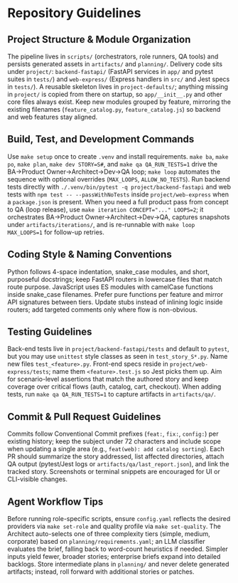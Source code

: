 # Repository Guidelines

## Project Structure & Module Organization
The pipeline lives in `scripts/` (orchestrators, role runners, QA tools) and persists generated assets in `artifacts/` and `planning/`. Delivery code sits under `project/`: `backend-fastapi/` (FastAPI services in `app/` and pytest suites in `tests/`) and `web-express/` (Express handlers in `src/` and Jest specs in `tests/`). A reusable skeleton lives in `project-defaults/`; anything missing in `project/` is copied from there on startup, so `app/__init__.py` and other core files always exist. Keep new modules grouped by feature, mirroring the existing filenames (`feature_catalog.py`, `feature_catalog.js`) so backend and web features stay aligned.

## Build, Test, and Development Commands
Use `make setup` once to create `.venv` and install requirements. `make ba`, `make po`, `make plan`, `make dev STORY=S#`, and `make qa QA_RUN_TESTS=1` drive the BA→Product Owner→Architect→Dev→QA loop; `make loop` automates the sequence with optional overrides (`MAX_LOOPS`, `ALLOW_NO_TESTS`). Run backend tests directly with `./.venv/bin/pytest -q project/backend-fastapi` and web tests with `npm test -- --passWithNoTests` inside `project/web-express` when a `package.json` is present.
When you need a full product pass from concept to QA (loop release), use `make iteration CONCEPT="..." LOOPS=2`; it orchestrates BA→Product Owner→Architect→Dev→QA, captures snapshots under `artifacts/iterations/`, and is re-runnable with `make loop MAX_LOOPS=1` for follow-up retries.

## Coding Style & Naming Conventions
Python follows 4-space indentation, snake_case modules, and short, purposeful docstrings; keep FastAPI routers in lowercase files that match route purpose. JavaScript uses ES modules with camelCase functions inside snake_case filenames. Prefer pure functions per feature and mirror API signatures between tiers. Update stubs instead of inlining logic inside routers; add targeted comments only where flow is non-obvious.

## Testing Guidelines
Back-end tests live in `project/backend-fastapi/tests` and default to `pytest`, but you may use `unittest` style classes as seen in `test_story_S*.py`. Name new files `test_<feature>.py`. Front-end specs reside in `project/web-express/tests`; name them `<feature>.test.js` so Jest picks them up. Aim for scenario-level assertions that match the authored story and keep coverage over critical flows (auth, catalog, cart, checkout). When adding tests, run `make qa QA_RUN_TESTS=1` to capture artifacts in `artifacts/qa/`.

## Commit & Pull Request Guidelines
Commits follow Conventional Commit prefixes (`feat:`, `fix:`, `config:`) per existing history; keep the subject under 72 characters and include scope when updating a single area (e.g., `feat(web): add catalog sorting`). Each PR should summarize the story addressed, list affected directories, attach QA output (pytest/Jest logs or `artifacts/qa/last_report.json`), and link the tracked story. Screenshots or terminal snippets are encouraged for UI or CLI-visible changes.

## Agent Workflow Tips
Before running role-specific scripts, ensure `config.yaml` reflects the desired providers via `make set-role` and quality profile via `make set-quality`. The Architect auto-selects one of three complexity tiers (simple, medium, corporate) based on `planning/requirements.yaml`; an LLM classifier evaluates the brief, falling back to word-count heuristics if needed. Simpler inputs yield fewer, broader stories; enterprise briefs expand into detailed backlogs. Store intermediate plans in `planning/` and never delete generated artifacts; instead, roll forward with additional stories or patches.
